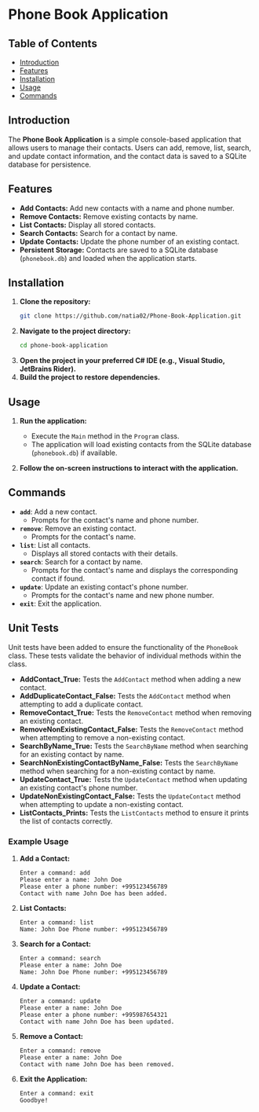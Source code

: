 # Phone Book Application

## Table of Contents
- [Introduction](#introduction)
- [Features](#features)
- [Installation](#installation)
- [Usage](#usage)
- [Commands](#commands)


## Introduction
The **Phone Book Application** is a simple console-based application that allows users to manage their contacts. Users can add, remove, list, search, and update contact information, and the contact data is saved to a SQLite database for persistence.

## Features
- **Add Contacts:** Add new contacts with a name and phone number.
- **Remove Contacts:** Remove existing contacts by name.
- **List Contacts:** Display all stored contacts.
- **Search Contacts:** Search for a contact by name.
- **Update Contacts:** Update the phone number of an existing contact.
- **Persistent Storage:** Contacts are saved to a SQLite database (`phonebook.db`) and loaded when the application starts.

## Installation
1. **Clone the repository:**
    ```sh
    git clone https://github.com/natia02/Phone-Book-Application.git
    ```
2. **Navigate to the project directory:**
    ```sh
    cd phone-book-application
    ```
3. **Open the project in your preferred C# IDE (e.g., Visual Studio, JetBrains Rider).**
4. **Build the project to restore dependencies.**

## Usage
1. **Run the application:**
    - Execute the `Main` method in the `Program` class.
    - The application will load existing contacts from the SQLite database (`phonebook.db`) if available.

2. **Follow the on-screen instructions to interact with the application.**

## Commands
- **`add`**: Add a new contact.
    - Prompts for the contact's name and phone number.
- **`remove`**: Remove an existing contact.
    - Prompts for the contact's name.
- **`list`**: List all contacts.
    - Displays all stored contacts with their details.
- **`search`**: Search for a contact by name.
    - Prompts for the contact's name and displays the corresponding contact if found.
- **`update`**: Update an existing contact's phone number.
    - Prompts for the contact's name and new phone number.
- **`exit`**: Exit the application.


## Unit Tests
Unit tests have been added to ensure the functionality of the `PhoneBook` class. These tests validate the behavior of individual methods within the class.

- **AddContact_True:** Tests the `AddContact` method when adding a new contact.
- **AddDuplicateContact_False:** Tests the `AddContact` method when attempting to add a duplicate contact.
- **RemoveContact_True:** Tests the `RemoveContact` method when removing an existing contact.
- **RemoveNonExistingContact_False:** Tests the `RemoveContact` method when attempting to remove a non-existing contact.
- **SearchByName_True:** Tests the `SearchByName` method when searching for an existing contact by name.
- **SearchNonExistingContactByName_False:** Tests the `SearchByName` method when searching for a non-existing contact by name.
- **UpdateContact_True:** Tests the `UpdateContact` method when updating an existing contact's phone number.
- **UpdateNonExistingContact_False:** Tests the `UpdateContact` method when attempting to update a non-existing contact.
- **ListContacts_Prints:** Tests the `ListContacts` method to ensure it prints the list of contacts correctly.

  

### Example Usage
1. **Add a Contact:**
    ```
    Enter a command: add
    Please enter a name: John Doe
    Please enter a phone number: +995123456789
    Contact with name John Doe has been added.
    ```

2. **List Contacts:**
    ```
    Enter a command: list
    Name: John Doe Phone number: +995123456789
    ```

3. **Search for a Contact:**
    ```
    Enter a command: search
    Please enter a name: John Doe
    Name: John Doe Phone number: +995123456789
    ```

4. **Update a Contact:**
    ```
    Enter a command: update
    Please enter a name: John Doe
    Please enter a phone number: +995987654321
    Contact with name John Doe has been updated.
    ```

5. **Remove a Contact:**
    ```
    Enter a command: remove
    Please enter a name: John Doe
    Contact with name John Doe has been removed.
    ```

6. **Exit the Application:**
    ```
    Enter a command: exit
    Goodbye!
    ```
